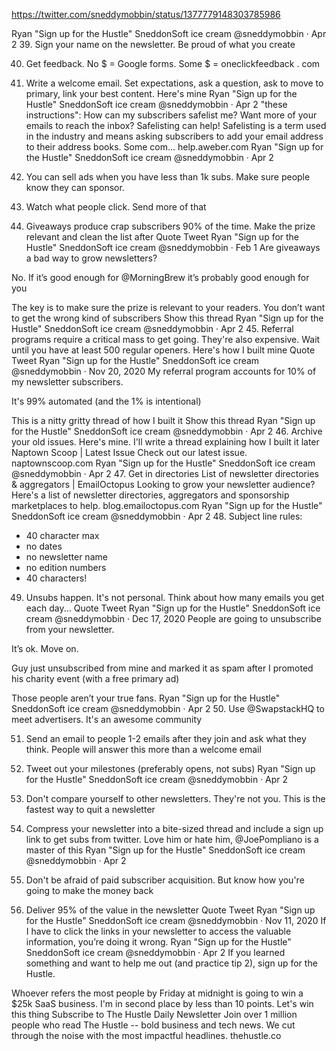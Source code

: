 https://twitter.com/sneddymobbin/status/1377779148303785986

Ryan "Sign up for the Hustle" SneddonSoft ice cream
@sneddymobbin
·
Apr 2
39. Sign your name on the newsletter. Be proud of what you create

40. Get feedback. No $ = Google forms. Some $ = oneclickfeedback . com

41. Write a welcome email. Set expectations, ask a question, ask to move to primary, link your best content. Here's mine
Ryan "Sign up for the Hustle" SneddonSoft ice cream
@sneddymobbin
·
Apr 2
"these instructions":
How can my subscribers safelist me?
Want more of your emails to reach the inbox? Safelisting can help! Safelisting is a term used in the industry and means asking subscribers to add your email address to their address books. Some com...
help.aweber.com
Ryan "Sign up for the Hustle" SneddonSoft ice cream
@sneddymobbin
·
Apr 2
42. You can sell ads when you have less than 1k subs. Make sure people know they can sponsor.

43. Watch what people click. Send more of that

44. Giveaways produce crap subscribers 90% of the time. Make the prize relevant and clean the list after
Quote Tweet
Ryan "Sign up for the Hustle" SneddonSoft ice cream
@sneddymobbin
 · Feb 1
Are giveaways a bad way to grow newsletters?

No. If it’s good enough for @MorningBrew it’s probably good enough for you

The key is to make sure the prize is relevant to your readers. You don’t want to get the wrong kind of subscribers
Show this thread
Ryan "Sign up for the Hustle" SneddonSoft ice cream
@sneddymobbin
·
Apr 2
45. Referral programs require a critical mass to get going. They're also expensive. Wait until you have at least 500 regular openers. Here's how I built mine
Quote Tweet
Ryan "Sign up for the Hustle" SneddonSoft ice cream
@sneddymobbin
 · Nov 20, 2020
My referral program accounts for 10% of my newsletter subscribers.

It's 99% automated (and the 1% is intentional)

This is a nitty gritty thread of how I built it
Show this thread
Ryan "Sign up for the Hustle" SneddonSoft ice cream
@sneddymobbin
·
Apr 2
46. Archive your old issues. Here's mine. I'll write a thread explaining how I built it later
Naptown Scoop | Latest Issue
Check out our latest issue.
naptownscoop.com
Ryan "Sign up for the Hustle" SneddonSoft ice cream
@sneddymobbin
·
Apr 2
47. Get in directories
List of newsletter directories & aggregators | EmailOctopus
Looking to grow your newsletter audience? Here's a list of newsletter directories, aggregators and sponsorship marketplaces to help.
blog.emailoctopus.com
Ryan "Sign up for the Hustle" SneddonSoft ice cream
@sneddymobbin
·
Apr 2
48. Subject line rules:
- 40 character max
- no dates
- no newsletter name
- no edition numbers
- 40 characters!

49. Unsubs happen. It's not personal. Think about how many emails you get each day...
Quote Tweet
Ryan "Sign up for the Hustle" SneddonSoft ice cream
@sneddymobbin
 · Dec 17, 2020
People are going to unsubscribe from your newsletter.

It’s ok. Move on. 

Guy just unsubscribed from mine and marked it as spam after I promoted his charity event (with a free primary ad)

Those people aren’t your true fans.
Ryan "Sign up for the Hustle" SneddonSoft ice cream
@sneddymobbin
·
Apr 2
50. Use 
@SwapstackHQ
 to meet advertisers. It's an awesome community

51. Send an email to people 1-2 emails after they join and ask what they think. People will answer this more than a welcome email

52. Tweet out your milestones (preferably opens, not subs)
Ryan "Sign up for the Hustle" SneddonSoft ice cream
@sneddymobbin
·
Apr 2
53. Don't compare yourself to other newsletters. They're not you. This is the fastest way to quit a newsletter

54. Compress your newsletter into a bite-sized thread and include a sign up link to get subs from twitter. Love him or hate him, 
@JoePompliano
 is a master of this
Ryan "Sign up for the Hustle" SneddonSoft ice cream
@sneddymobbin
·
Apr 2
55. Don't be afraid of paid subscriber acquisition. But know how you're going to make the money back

56. Deliver 95% of the value in the newsletter
Quote Tweet
Ryan "Sign up for the Hustle" SneddonSoft ice cream
@sneddymobbin
 · Nov 11, 2020
If I have to click the links in your newsletter to access the valuable information, you’re doing it wrong.
Ryan "Sign up for the Hustle" SneddonSoft ice cream
@sneddymobbin
·
Apr 2
If you learned something and want to help me out (and practice tip 2), sign up for the Hustle. 

Whoever refers the most people by Friday at midnight is going to win a $25k SaaS business. I'm in second place by less than 10 points. Let's win this thing
Subscribe to The Hustle Daily Newsletter
Join over 1 million people who read The Hustle -- bold business and tech news. We cut through the noise with the most impactful headlines.
thehustle.co